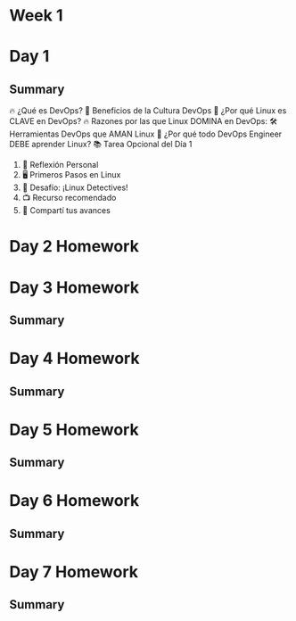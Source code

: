 # Week 1

# Day 1 
## Summary
🔥 ¿Qué es DevOps?
🌟 Beneficios de la Cultura DevOps
🐧 ¿Por qué Linux es CLAVE en DevOps?
  🔥 Razones por las que Linux DOMINA en DevOps:
🛠️ Herramientas DevOps que AMAN Linux
📌 ¿Por qué todo DevOps Engineer DEBE aprender Linux?
📚 Tarea Opcional del Día 1
  1. 🧠 Reflexión Personal
  2. 🖥️ Primeros Pasos en Linux
  3. 🎯 Desafío: ¡Linux Detectives!
  4. 📺 Recurso recomendado
  5. 💬 Compartí tus avances

# Day 2 Homework

# Day 3 Homework
## Summary


# Day 4 Homework
## Summary


# Day 5 Homework
## Summary


# Day 6 Homework
## Summary


# Day 7 Homework
## Summary


